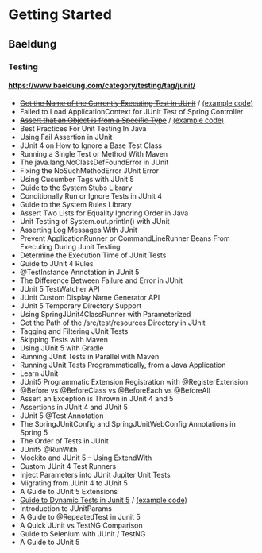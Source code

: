 # Getting Started

## Baeldung

### Testing

#### https://www.baeldung.com/category/testing/tag/junit/

* [~~Get the Name of the Currently Executing Test in JUnit~~](https://www.baeldung.com/junit-get-name-of-currently-executing-test) / [(example code)](./src/test/kotlin/com/demo/junit/day20220725)
* Failed to Load ApplicationContext for JUnit Test of Spring Controller
* [~~Assert that an Object is from a Specific Type~~](https://www.baeldung.com/java-assert-object-of-type) / [(example code)](./src/test/kotlin/com/demo/junit/day20220726)
* Best Practices For Unit Testing In Java
* Using Fail Assertion in JUnit
* JUnit 4 on How to Ignore a Base Test Class
* Running a Single Test or Method With Maven
* The java.lang.NoClassDefFoundError in JUnit
* Fixing the NoSuchMethodError JUnit Error
* Using Cucumber Tags with JUnit 5
* Guide to the System Stubs Library
* Conditionally Run or Ignore Tests in JUnit 4
* Guide to the System Rules Library
* Assert Two Lists for Equality Ignoring Order in Java
* Unit Testing of System.out.println() with JUnit
* Asserting Log Messages With JUnit
* Prevent ApplicationRunner or CommandLineRunner Beans From Executing During Junit Testing
* Determine the Execution Time of JUnit Tests
* Guide to JUnit 4 Rules
* @TestInstance Annotation in JUnit 5
* The Difference Between Failure and Error in JUnit
* JUnit 5 TestWatcher API
* JUnit Custom Display Name Generator API
* JUnit 5 Temporary Directory Support
* Using SpringJUnit4ClassRunner with Parameterized
* Get the Path of the /src/test/resources Directory in JUnit
* Tagging and Filtering JUnit Tests
* Skipping Tests with Maven
* Using JUnit 5 with Gradle
* Running JUnit Tests in Parallel with Maven
* Running JUnit Tests Programmatically, from a Java Application
* Learn JUnit
* JUnit5 Programmatic Extension Registration with @RegisterExtension
* @Before vs @BeforeClass vs @BeforeEach vs @BeforeAll
* Assert an Exception is Thrown in JUnit 4 and 5
* Assertions in JUnit 4 and JUnit 5
* JUnit 5 @Test Annotation
* The SpringJUnitConfig and SpringJUnitWebConfig Annotations in Spring 5
* The Order of Tests in JUnit
* JUnit5 @RunWith
* Mockito and JUnit 5 – Using ExtendWith
* Custom JUnit 4 Test Runners
* Inject Parameters into JUnit Jupiter Unit Tests
* Migrating from JUnit 4 to JUnit 5
* A Guide to JUnit 5 Extensions
* [Guide to Dynamic Tests in Junit 5](https://www.baeldung.com/junit5-dynamic-tests) / [(example code)](./src/test/kotlin/com/demo/junit/day20220727)
* Introduction to JUnitParams
* A Guide to @RepeatedTest in Junit 5
* A Quick JUnit vs TestNG Comparison
* Guide to Selenium with JUnit / TestNG
* A Guide to JUnit 5

